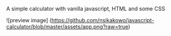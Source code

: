 A simple calculator with vanilla javascript, HTML and some CSS

![preview image] (https://github.com/nsikakowo/javascript-calculator/blob/master/assets/app.png?raw=true)